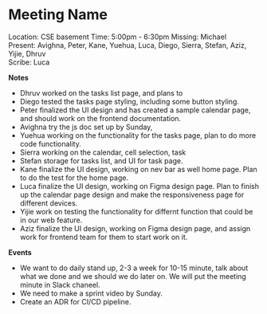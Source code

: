 # Meeting Name
Location: CSE basement
Time: 5:00pm - 6:30pm
Missing:  Michael\
Present:  Avighna, Peter, Kane, Yuehua, Luca, Diego, Sierra, Stefan, Aziz, Yijie, Dhruv\
Scribe: Luca

**Notes** <!---Things to keep in mind for the future, such as due dates-->
- Dhruv worked on the tasks list page, and plans to 
- Diego tested the tasks page styling, including some button styling.
- Peter finalized the UI design and has created a sample calendar page, and should work on the frontend documentation.
- Avighna try the js doc set up by Sunday, 
- Yuehua working on the functionality for the tasks page, plan to do more code functionality.
- Sierra working on the calendar, cell selection, task
- Stefan storage for tasks list, and UI for task page.
- Kane finalize the UI design, working on nev bar as well home page. Plan to do the test for the home page.
- Luca finalize the UI design, working on Figma design page. Plan to finish up the calendar page design and make the responsiveness page for different devices.
- Yijie work on testing the functionality for differnt function that could be in our web feature.
- Aziz finalize the UI design, working on Figma design page, and assign work for frontend team for them to start work on it.

**Events** <!---Important things that happened or were decided-->
- We want to do daily stand up, 2-3 a week for 10-15 minute, talk about what we done and we should we do later on. We will put the meeting minute in Slack chaneel.
- We need to make a sprint video by Sunday.
- Create an ADR for CI/CD pipeline.

